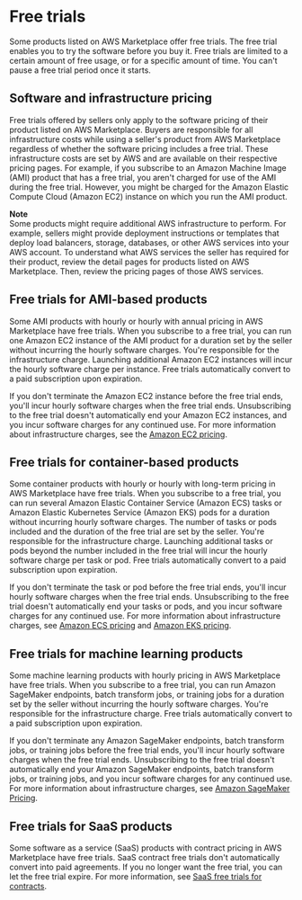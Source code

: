 # Free trials<a name="buyer-free-trials"></a>

Some products listed on AWS Marketplace offer free trials\. The free trial enables you to try the software before you buy it\. Free trials are limited to a certain amount of free usage, or for a specific amount of time\. You can't pause a free trial period once it starts\.

## Software and infrastructure pricing<a name="software-and-infrastructure-pricing"></a>

Free trials offered by sellers only apply to the software pricing of their product listed on AWS Marketplace\. Buyers are responsible for all infrastructure costs while using a seller's product from AWS Marketplace regardless of whether the software pricing includes a free trial\. These infrastructure costs are set by AWS and are available on their respective pricing pages\. For example, if you subscribe to an Amazon Machine Image \(AMI\) product that has a free trial, you aren't charged for use of the AMI during the free trial\. However, you might be charged for the Amazon Elastic Compute Cloud \(Amazon EC2\) instance on which you run the AMI product\.

**Note**  
Some products might require additional AWS infrastructure to perform\. For example, sellers might provide deployment instructions or templates that deploy load balancers, storage, databases, or other AWS services into your AWS account\. To understand what AWS services the seller has required for their product, review the detail pages for products listed on AWS Marketplace\. Then, review the pricing pages of those AWS services\.

## Free trials for AMI\-based products<a name="free-trials-for-ami-based-products"></a>

Some AMI products with hourly or hourly with annual pricing in AWS Marketplace have free trials\. When you subscribe to a free trial, you can run one Amazon EC2 instance of the AMI product for a duration set by the seller without incurring the hourly software charges\. You're responsible for the infrastructure charge\. Launching additional Amazon EC2 instances will incur the hourly software charge per instance\. Free trials automatically convert to a paid subscription upon expiration\. 

If you don't terminate the Amazon EC2 instance before the free trial ends, you'll incur hourly software charges when the free trial ends\. Unsubscribing to the free trial doesn't automatically end your Amazon EC2 instances, and you incur software charges for any continued use\. For more information about infrastructure charges, see the [Amazon EC2 pricing](http://aws.amazon.com/ec2/pricing/)\.

## Free trials for container\-based products<a name="free-trials-for-container-based-products"></a>

Some container products with hourly or hourly with long\-term pricing in AWS Marketplace have free trials\. When you subscribe to a free trial, you can run several Amazon Elastic Container Service \(Amazon ECS\) tasks or Amazon Elastic Kubernetes Service \(Amazon EKS\) pods for a duration without incurring hourly software charges\. The number of tasks or pods included and the duration of the free trial are set by the seller\. You're responsible for the infrastructure charge\. Launching additional tasks or pods beyond the number included in the free trial will incur the hourly software charge per task or pod\. Free trials automatically convert to a paid subscription upon expiration\. 

If you don't terminate the task or pod before the free trial ends, you'll incur hourly software charges when the free trial ends\. Unsubscribing to the free trial doesn't automatically end your tasks or pods, and you incur software charges for any continued use\. For more information about infrastructure charges, see [Amazon ECS pricing](http://aws.amazon.com/ecs/pricing/) and [Amazon EKS pricing](http://aws.amazon.com/eks/pricing/)\.

## Free trials for machine learning products<a name="free-trials-for-machine-learning-products"></a>

Some machine learning products with hourly pricing in AWS Marketplace have free trials\. When you subscribe to a free trial, you can run Amazon SageMaker endpoints, batch transform jobs, or training jobs for a duration set by the seller without incurring the hourly software charges\. You're responsible for the infrastructure charge\. Free trials automatically convert to a paid subscription upon expiration\. 

If you don't terminate any Amazon SageMaker endpoints, batch transform jobs, or training jobs before the free trial ends, you'll incur hourly software charges when the free trial ends\. Unsubscribing to the free trial doesn't automatically end your Amazon SageMaker endpoints, batch transform jobs, or training jobs, and you incur software charges for any continued use\. For more information about infrastructure charges, see [Amazon SageMaker Pricing](http://aws.amazon.com/sagemaker/pricing/)\.

## Free trials for SaaS products<a name="free-trials-for-saas-products"></a>

Some software as a service \(SaaS\) products with contract pricing in AWS Marketplace have free trials\. SaaS contract free trials don't automatically convert into paid agreements\. If you no longer want the free trial, you can let the free trial expire\. For more information, see [SaaS free trials for contracts](buyer-saas-products.md#saas-free-trials-for-contracts)\. 